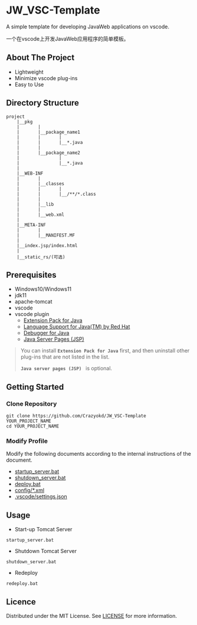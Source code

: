 # JW_VSC-Template
A simple template for developing JavaWeb applications on vscode.

一个在vscode上开发JavaWeb应用程序的简单模板。
## About The Project
- Lightweight
- Minimize vscode plug-ins
- Easy to Use
## Directory Structure
```
project
    |__pkg
    |       |
    |       |__package_name1
    |       |       |
    |       |       |__*.java
    |       |
    |       |__package_name2
    |               |
    |               |__*.java
    |
    |__WEB-INF
    |       |
    |       |__classes
    |       |       |
    |       |       |__/**/*.class
    |       |
    |       |__lib
    |       |
    |       |__web.xml
    |
    |__META-INF
    |       |
    |       |__MANIFEST.MF
    |
    |__index.jsp/index.html
    |
    |__static_rs/(可选)
```
## Prerequisites
- Windows10/Windows11
- jdk11
- apache-tomcat
- vscode
- vscode plugin
    * [Extension Pack for Java](https://marketplace.visualstudio.com/items?itemName=vscjava.vscode-java-pack)
    * [Language Support for Java(TM) by Red Hat](https://marketplace.visualstudio.com/items?itemName=redhat.java)
    * [Debugger for Java](https://marketplace.visualstudio.com/items?itemName=vscjava.vscode-java-debug)
    * [Java Server Pages (JSP)](https://marketplace.visualstudio.com/items?itemName=pthorsson.vscode-jsp)
> You can install **`Extension Pack for Java`** first, and then uninstall other plug-ins that are not listed in the list.
>
> **`Java server pages (JSP) `** is optional.
## Getting Started
### Clone Repository
```shell
git clone https://github.com/Crazyokd/JW_VSC-Template YOUR_PROJECT_NAME
cd YOUR_PROJECT_NAME
```
### Modify Profile

Modify the following documents according to the internal instructions of the document.
- [startup_server.bat](startup_server.bat)
- [shutdown_server.bat](shutdown_server.bat)
- [deploy.bat](deploy.bat)
- [config/*.xml](config/)
- [.vscode/settings.json](.vscode/settings.json)


## Usage
- Start-up Tomcat Server
```
startup_server.bat
```
- Shutdown Tomcat Server
```
shutdown_server.bat
```
- Redeploy
```
redeploy.bat
```
## Licence
Distributed under the MIT License. See [LICENSE](./LICENSE) for more information.

